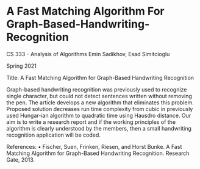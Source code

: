 # A Fast Matching Algorithm For Graph-Based-Handwriting-Recognition


CS 333 - Analysis of Algorithms
Emin Sadikhov, Esad Simitcioglu

Spring 2021

Title: A Fast Matching Algorithm for Graph-Based Handwriting Recognition


Graph-based handwriting recognition was previously used to recognize single character, but could not detect sentences written without removing the pen. The article develops a new algorithm that eliminates this problem. Proposed solution decreases run time complexity from cubic in previously used Hungar-ian algorithm to quadratic time using Hausdro distance. Our aim is to write a research report and if the working principles of the algorithm is clearly understood by the members, then a small handwriting recognition application will be coded.


References:
• Fischer, Suen, Frinken, Riesen, and Horst Bunke. A Fast Matching Algorithm
for Graph-Based Handwriting Recognition. Research Gate, 2013.
